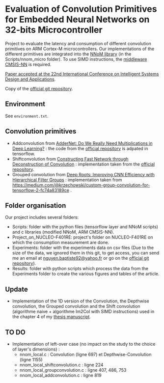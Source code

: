 # Evaluation of Convolution Primitives for Embedded Neural Networks on 32-bits Microcontroller

Project to evaluate the latency and consumption of different convolution primitives on ARM Cortex-M microcontrollers. Our implementations of the different primitives are integrated into the [NNoM library](https://github.com/majianjia/nnom) (in the Scripts/nnom_micro folder). To use SIMD instructions, the [middleware CMSIS-NN](https://arm-software.github.io/CMSIS_5/NN/html/index.html) is required.

[Paper accepted at the 22nd International Conference on Intelligent Systems Design and Applications](https://link.springer.com/chapter/10.1007/978-3-031-27440-4_41).

Copy of the [official git repository](https://gitlab.emse.fr/b.nguyen/primitive_of_convolution).

## Environment
See `environment.txt`.

## Convolution primitives

* Addconvolution from [AdderNet: Do We Really Need Multiplications in Deep Learning?](https://openaccess.thecvf.com/content_CVPR_2020/papers/Chen_AdderNet_Do_We_Really_Need_Multiplications_in_Deep_Learning_CVPR_2020_paper.pdf) : the code from the [official repository](https://github.com/huawei-noah/AdderNet) is adpated in tensorflow.
* Shiftconvolution from [Constructing Fast Network through Deconstruction of Convolution](https://proceedings.neurips.cc/paper/2018/file/9719a00ed0c5709d80dfef33795dcef3-Paper.pdf) : implementation taken from the [official repository](https://github.com/jyh2986/Active-Shift-TF).
* Grouped convolution from [Deep Roots:
Improving CNN Efficiency with Hierarchical Filter Groups](https://openaccess.thecvf.com/content_cvpr_2017/papers/Ioannou_Deep_Roots_Improving_CVPR_2017_paper.pdf) : implementation taken from https://medium.com/@krzechowski/custom-group-convolution-for-tensorflow-2-fc74a83189ce .

## Folder organisation

Our project includes several folders:

* Scripts: folder with the python files (tensorflow layer and NNoM scripts) and c libraries (modified NNoM, ARM CMSIS-NN).
* Project_on_NUCLEO-F401RE: project's folder on NUCLEO-F401RE on which the consumption measurement are done.
* Experiments: folder with the experiments data on csv files (Due to the size of the data, we ignored them in this git, to get access, you can send me an email at nguyen.baptiste92@yahoo.fr or go on the [official git repository](https://gitlab.emse.fr/b.nguyen/primitive_of_convolution)).
* Results: folder with python scripts which process the data from the Experiments folder to create the various figures and tables of the article.

## Update

* Implementation of the 1D version of the Convolution, the Depthwise convolution, the Grouped convolution and the Shift convolution (algorithme naive + algorithme Im2Col with SIMD instructions) used in the chapter 4 of my [thesis manuscript](https://theses.fr/s263650).

## TO DO

* Implementation of left-over case (no impact on the study to the choice of layer's dimensions) : 
	- nnom_local.c : Convolution (ligne 697) et Depthwise-Convolution (ligne 1155)
    - nnom_local_shiftconvolution.c : ligne 224
	- nnom_local_groupconvolution.c : ligne 407, 486, 753
	- nnom_local_addconvolution.c : ligne 819


